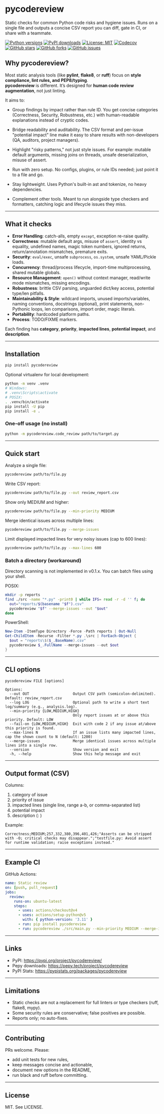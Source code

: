 # pycodereview

Static checks for common Python code risks and hygiene issues.
Runs on a single file and outputs a concise CSV report you can diff, gate in CI, or share with a teammate.

[![Python versions](https://img.shields.io/pypi/pyversions/pycodereview)](https://pypi.org/project/pycodereview/)
[![PyPI downloads](https://img.shields.io/pypi/dm/pypistats.svg)](https://pypistats.org/packages/pycodereview)
[![License: MIT](https://img.shields.io/badge/License-MIT-yellow.svg)](LICENSE)
[![Codecov](https://codecov.io/gh/hugovk/pycodereview/branch/main/graph/badge.svg)](https://codecov.io/gh/hugovk/pypistats)
[![GitHub stars](https://img.shields.io/github/stars/sofiand-png/pycodereview?style=flat)](https://github.com/sofiand-png/pycodereview/stargazers)
[![GitHub forks](https://img.shields.io/github/forks/sofiand-png/pycodereview?style=flat)](https://github.com/sofiand-png/pycodereview/network/members)
[![GitHub issues](https://img.shields.io/github/issues/sofiand-png/pycodereview)](https://github.com/sofiand-png/pycodereview/issues)



## Why pycodereview?

Most static analysis tools (like **pylint**, **flake8**, or **ruff**) focus on **style compliance, lint rules, and PEP8/typing**.  
**pycodereview** is different. It’s designed for **human code review augmentation**, not just linting.

It aims to:

- Group findings by impact rather than rule ID.
  You get concise categories (Correctness, Security, Robustness, etc.) with human-readable explanations instead of cryptic codes.

- Bridge readability and auditability.
  The CSV format and per-issue "potential impact" line make it easy to share results with non-developers (QA, auditors, project managers).

- Highlight "risky patterns," not just style issues.
  For example: mutable default arguments, missing joins on threads, unsafe deserialization, misuse of assert.

- Run with zero setup.
  No configs, plugins, or rule IDs needed; just point it to a file and go.

- Stay lightweight.
  Uses Python's built-in ast and tokenize, no heavy dependencies.

- Complement other tools.
  Meant to run alongside type checkers and formatters, catching logic and lifecycle issues they miss.

---

## What it checks

- **Error Handling**: catch-alls, empty `except`, exception re-raise quality.
- **Correctness**: mutable default args, misuse of `assert`, identity vs equality, undefined names, magic token numbers, ignored returns, return/annotation mismatches, premature exits.
- **Security**: `eval/exec`, unsafe `subprocess`, `os.system`, unsafe YAML/Pickle loads.
- **Concurrency**: thread/process lifecycle, import-time multiprocessing, shared mutable globals.
- **Resource Management**: `open()` without context manager, read/write mode mismatches, missing encodings.
- **Robustness**: brittle CSV parsing, unguarded dict/key access, potential type/len pitfalls.
- **Maintainability & Style**: wildcard imports, unused imports/variables, naming conventions, docstrings (optional), print statements, non-Pythonic loops, len comparisons, import order, magic literals.
- **Portability**: hardcoded platform paths.
- **Process**: TODO/FIXME markers.

Each finding has **category**, **priority**, **impacted lines**, **potential impact**, and **description**.

---

## Installation

```bash
pip install pycodereview
```

Optional virtualenv for local development:

```bash
python -m venv .venv
# Windows:
# .venv\Scripts\activate
# POSIX:
. .venv/bin/activate
pip install -U pip
pip install -e .
```

### One-off usage (no install)
```bash
python -m pycodereview.code_review path/to/target.py
```

---

## Quick start

Analyze a single file:

```bash
pycodereview path/to/file.py
```

Write CSV report:

```bash
pycodereview path/to/file.py --out review_report.csv
```

Show only MEDIUM and higher:

```bash
pycodereview path/to/file.py --min-priority MEDIUM
```

Merge identical issues across multiple lines:

```bash
pycodereview path/to/file.py --merge-issues
```

Limit displayed impacted lines for very noisy issues (cap to 600 lines):

```bash
pycodereview path/to/file.py --max-lines 600
```

### Batch a directory (workaround)

Directory scanning is not implemented in v0.1.x.
You can batch files using your shell.

POSIX:

```bash
mkdir -p reports
find ./src -name "*.py" -print0 | while IFS= read -r -d '' f; do
  out="reports/$(basename "$f").csv"
  pycodereview "$f" --merge-issues --out "$out"
done
```

PowerShell:

```powershell
New-Item -ItemType Directory -Force -Path reports | Out-Null
Get-ChildItem -Recurse -Filter *.py .\src | ForEach-Object {
  $out = "reports\$($_.BaseName).csv"
  pycodereview $_.FullName --merge-issues --out $out
}
```

---

## CLI options

```
pycodereview FILE [options]

Options:
  --out OUT                    Output CSV path (semicolon-delimited). Default: review_report.csv
  --log LOG                    Optional path to write a short text log/summary (e.g., analysis.log).
  --min-priority {LOW,MEDIUM,HIGH}
                               Only report issues at or above this priority. Default: LOW
  --fail-on {LOW,MEDIUM,HIGH}  Exit with code 2 if any issue at/above this priority is found.
  --max-lines N                If an issue lists many impacted lines, cap the shown count to N (default: 1200)
  --merge-issues               Merge identical issues across multiple lines into a single row.
  --version                    Show version and exit
  -h, --help                   Show this help message and exit
```

---

## Output format (CSV)

Columns:

1. category of issue
2. priority of issue
3. impacted lines (single line, range a-b, or comma-separated list)
4. potential impact
5. description (<file>: <message>)

Example:

```
Correctness;MEDIUM;257,332,380,396,401,426;"Asserts can be stripped with -O; critical checks may disappear.";"testfile.py: Avoid assert for runtime validation; raise exceptions instead."
```

---

## Example CI

GitHub Actions:

```yaml
name: Static review
on: [push, pull_request]
jobs:
  review:
    runs-on: ubuntu-latest
    steps:
      - uses: actions/checkout@v4
      - uses: actions/setup-python@v5
        with: { python-version: '3.11' }
      - run: pip install pycodereview
      - run: pycodereview ./src/main.py --min-priority MEDIUM --merge-issues --out review_report.csv
```

---

## Links

- PyPI: https://pypi.org/project/pycodereview/
- Pepy downloads: https://pepy.tech/project/pycodereview
- PyPI Stats: https://pypistats.org/packages/pycodereview

---

## Limitations

- Static checks are not a replacement for full linters or type checkers (ruff, flake8, mypy).
- Some security rules are conservative; false positives are possible.
- Reports only; no auto-fixes.

---

## Contributing

PRs welcome. Please:
- add unit tests for new rules,
- keep messages concise and actionable,
- document new options in the README,
- run black and ruff before committing.

---

## License

MIT. See LICENSE.
